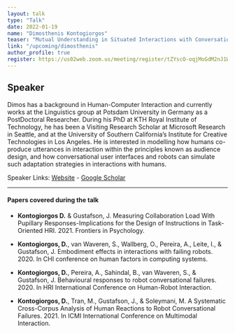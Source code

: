 ```yaml
---
layout: talk
type: "Talk"
date: 2022-01-19
name: "Dimosthenis Kontogiorgos"
teaser: "Mutual Understanding in Situated Interactions with Conversational User Interfaces: Theory, Studies, and Computation"
link: "/upcoming/dimosthenis"
author_profile: true
register: https://us02web.zoom.us/meeting/register/tZYscO-oqjMoGdM2nJ1W64CNPK3NS5gG6OjD
---
```

## Speaker

Dimos has a background in Human-Computer Interaction and currently works at the Linguistics group at Potsdam University in Germany as a PostDoctoral Researcher. During his PhD at KTH Royal Institute of Technology, he has been a Visiting Research Scholar at Microsoft Research in Seattle, and at the University of Southern California’s Institute for Creative Technologies in Los Angeles. He is interested in modelling how humans co-produce utterances in interaction within the principles known as audience design, and how conversational user interfaces and robots can simulate such adaptation strategies in interactions with humans.

Speaker Links: [Website](kth.se/profile/diko) - [Google Scholar](https://scholar.google.ca/citations?user=PItN4BQAAAAJ)

---

#### Papers covered during the talk
* **Kontogiorgos D.** & Gustafson, J. Measuring Collaboration Load With Pupillary Responses-Implications for the Design of Instructions in Task-Oriented HRI. 2021. Frontiers in Psychology.

* **Kontogiorgos, D.**, van Waveren, S., Wallberg, O., Pereira, A., Leite, I., & Gustafson, J. Embodiment effects in interactions with failing robots. 2020. In CHI conference on human factors in computing systems.

* **Kontogiorgos, D.**, Pereira, A., Sahindal, B., van Waveren, S., & Gustafson, J. Behavioural responses to robot conversational failures. 2020. In HRI International Conference on Human-Robot Interaction.

* **Kontogiorgos, D.**, Tran, M., Gustafson, J., & Soleymani, M. A Systematic Cross-Corpus Analysis of Human Reactions to Robot Conversational Failures. 2021. In ICMI International Conference on Multimodal Interaction.
